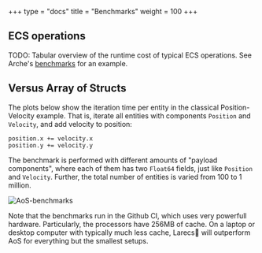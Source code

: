 +++
type = "docs"
title = "Benchmarks"
weight = 100
+++

## ECS operations

TODO: Tabular overview of the runtime cost of typical ECS operations.
See Arche's [benchmarks](https://mlange-42.github.io/arche/background/benchmarks/) for an example.

## Versus Array of Structs

The plots below show the iteration time per entity in the classical Position-Velocity example.
That is, iterate all entities with components `Position` and `Velocity`, and add velocity to position:

```mojo
position.x += velocity.x
position.y += velocity.y
```

The benchmark is performed with different amounts of "payload components",
where each of them has two `Float64` fields, just like `Position` and `Velocity`.
Further, the total number of entities is varied from 100 to 1 million.

![AoS-benchmarks](images/aos_benchmark.svg)

Note that the benchmarks run in the Github CI, 
which uses very powerfull hardware.
Particularly, the processors have 256MB of cache.
On a laptop or desktop computer with typically much less cache,
Larecs🌲 will outperform AoS for everything but the smallest setups.
